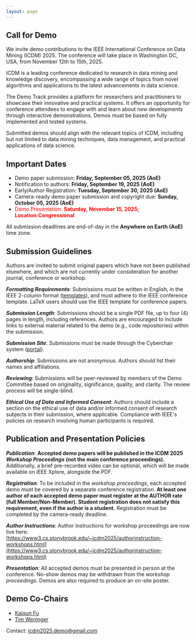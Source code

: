 ```yaml
---
layout: page
---
```


## Call for Demo

We invite demo contributions to the IEEE International Conference on Data Mining (ICDM) 2025. The conference will take
place in Washington DC, USA, from November 12th to 15th, 2025.

ICDM is a leading conference dedicated to research in data mining and knowledge discovery, encompassing a wide range of
topics from novel algorithms and applications to the latest advancements in data science.

The Demo Track provides a platform for researchers and practitioners to showcase their innovative and practical systems.
It offers an opportunity for conference attendees to engage with and learn about new developments through interactive
demonstrations. Demos must be based on fully implemented and tested systems.

Submitted demos should align with the relevant topics of ICDM, including but not limited to data mining techniques, data
management, and practical applications of data science.

## Important Dates

- Demo paper submission: **Friday, September 05, 2025 (AoE)**
- Notification to authors: **Friday, September 19, 2025 (AoE)**
- Early/Author Registration: **Tuesday, September 30, 2025 (AoE)**
- Camera-ready demo paper submission and copyright due: **Sunday, October 05, 2025 (AoE)**
- <span style="color: red;">Demo Presentation: **Saturday, November 15, 2025; Location:Congressional**</span>

All submission deadlines are end-of-day in the **Anywhere on Earth (AoE)** time zone.

## Submission Guidelines

Authors are invited to submit original papers which have not been published elsewhere, and which are not currently under
consideration for another journal, conference or workshop.

***Formatting Requirements***: Submissions must be written in English, in the IEEE 2-column
format ([templates](https://www.ieee.org/conferences/publishing/templates.html)), and must adhere to the IEEE conference
template. LaTeX users should use the IEEE template for conference papers.

***Submission Length***: Submissions should be a single PDF file, up to four (4) pages in length, including references.
Authors are encouraged to include links to external material related to the demo (e.g., code repositories) within the
submission.

***Submission Site***: Submissions must be made through the Cyberchair
system ([portal](https://www.wi-lab.com/cyberchair/2025/icdm25/scripts/submit.php?subarea=S05&undisplay_detail=1&wh=/cyberchair/2025/icdm25/scripts/ws_submit.php)).

***Authorship***: Submissions are not anonymous. Authors should list their names and affiliations.

***Reviewing***: Submissions will be peer-reviewed by members of the Demo Committee based on originality, significance,
quality, and clarity. The review process will be single-blind.

***Ethical Use of Data and Informed Consent***: Authors should include a section on the ethical use of data and/or
informed consent of research subjects in their submission, where applicable. Compliance with IEEE's policies on research
involving human participants is required.

## Publication and Presentation Policies

***Publication***: **Accepted demo papers will be published in the ICDM 2025 *Workshop Proceedings* (not the main conference proceedings).** Additionally, a brief pre-recorded video can be optional, which will be made available on IEEE Xplore, alongside the PDF.

***Registration***: To be included in the *workshop proceedings*, each accepted demo must be covered by a separate conference
registration. **At least one author of each accepted demo paper must register at the AUTHOR rate (full Member/Non-Member). Student registration does not satisfy this requirement, even if the author is a student.** Registration must be completed by the camera-ready deadline.

***Author Instructions***: Author instructions for workshop proceedings are now live here:  
[https://www3.cs.stonybrook.edu/~icdm2025/authorinstruction-workshops.html](https://www3.cs.stonybrook.edu/~icdm2025/authorinstruction-workshops.html)

***Presentation***: All accepted demos must be presented in person at the conference. No-show demos may be withdrawn
from the *workshop proceedings*. Demos are also required to produce an on-site poster.

## Demo Co-Chairs

- [Kaiqun Fu](https://kaichunf.github.io/)
- [Tim Weninger](https://timweninger.com/)

Contact: [icdm2025.demo@gmail.com](mailto:icdm2025.demo@gmail.com)
